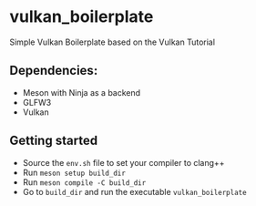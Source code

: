 # vulkan_boilerplate
Simple Vulkan Boilerplate based on the Vulkan Tutorial

## Dependencies:
- Meson with Ninja as a backend
- GLFW3
- Vulkan

## Getting started
- Source the `env.sh` file to set your compiler to clang++
- Run `meson setup build_dir`
- Run `meson compile -C build_dir`
- Go to `build_dir` and run the executable `vulkan_boilerplate`

